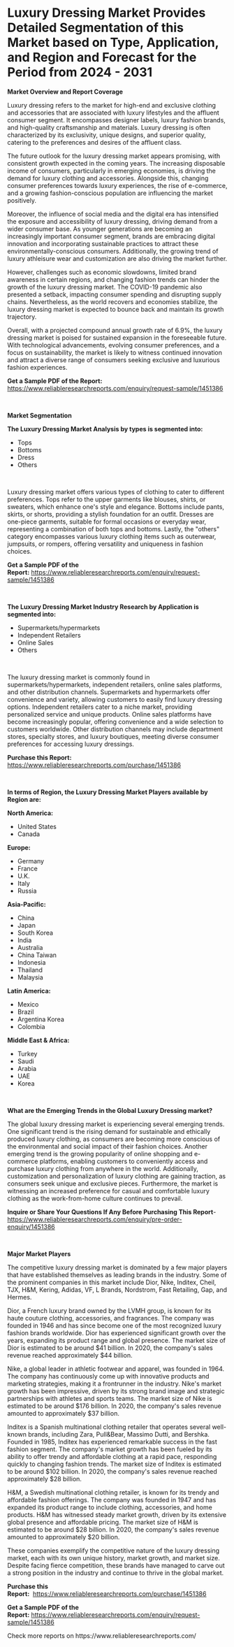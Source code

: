 <p><h1>Luxury Dressing Market Provides Detailed Segmentation of this Market based on Type, Application, and Region and Forecast for the Period from 2024 - 2031</h1></p><p><strong>Market Overview and Report Coverage</strong></p>
<p><p>Luxury dressing refers to the market for high-end and exclusive clothing and accessories that are associated with luxury lifestyles and the affluent consumer segment. It encompasses designer labels, luxury fashion brands, and high-quality craftsmanship and materials. Luxury dressing is often characterized by its exclusivity, unique designs, and superior quality, catering to the preferences and desires of the affluent class.</p><p>The future outlook for the luxury dressing market appears promising, with consistent growth expected in the coming years. The increasing disposable income of consumers, particularly in emerging economies, is driving the demand for luxury clothing and accessories. Alongside this, changing consumer preferences towards luxury experiences, the rise of e-commerce, and a growing fashion-conscious population are influencing the market positively.</p><p>Moreover, the influence of social media and the digital era has intensified the exposure and accessibility of luxury dressing, driving demand from a wider consumer base. As younger generations are becoming an increasingly important consumer segment, brands are embracing digital innovation and incorporating sustainable practices to attract these environmentally-conscious consumers. Additionally, the growing trend of luxury athleisure wear and customization are also driving the market further.</p><p>However, challenges such as economic slowdowns, limited brand awareness in certain regions, and changing fashion trends can hinder the growth of the luxury dressing market. The COVID-19 pandemic also presented a setback, impacting consumer spending and disrupting supply chains. Nevertheless, as the world recovers and economies stabilize, the luxury dressing market is expected to bounce back and maintain its growth trajectory.</p><p>Overall, with a projected compound annual growth rate of 6.9%, the luxury dressing market is poised for sustained expansion in the foreseeable future. With technological advancements, evolving consumer preferences, and a focus on sustainability, the market is likely to witness continued innovation and attract a diverse range of consumers seeking exclusive and luxurious fashion experiences.</p></p>
<p><strong>Get a Sample PDF of the Report:</strong> <a href="https://www.reliableresearchreports.com/enquiry/request-sample/1451386">https://www.reliableresearchreports.com/enquiry/request-sample/1451386</a></p>
<p>&nbsp;</p>
<p><strong>Market Segmentation</strong></p>
<p><strong>The Luxury Dressing Market Analysis by types is segmented into:</strong></p>
<p><ul><li>Tops</li><li>Bottoms</li><li>Dress</li><li>Others</li></ul></p>
<p>&nbsp;</p>
<p><p>Luxury dressing market offers various types of clothing to cater to different preferences. Tops refer to the upper garments like blouses, shirts, or sweaters, which enhance one's style and elegance. Bottoms include pants, skirts, or shorts, providing a stylish foundation for an outfit. Dresses are one-piece garments, suitable for formal occasions or everyday wear, representing a combination of both tops and bottoms. Lastly, the "others" category encompasses various luxury clothing items such as outerwear, jumpsuits, or rompers, offering versatility and uniqueness in fashion choices.</p></p>
<p><strong>Get a Sample PDF of the Report:</strong>&nbsp;<a href="https://www.reliableresearchreports.com/enquiry/request-sample/1451386">https://www.reliableresearchreports.com/enquiry/request-sample/1451386</a></p>
<p>&nbsp;</p>
<p><strong>The Luxury Dressing Market Industry Research by Application is segmented into:</strong></p>
<p><ul><li>Supermarkets/hypermarkets</li><li>Independent Retailers</li><li>Online Sales</li><li>Others</li></ul></p>
<p>&nbsp;</p>
<p><p>The luxury dressing market is commonly found in supermarkets/hypermarkets, independent retailers, online sales platforms, and other distribution channels. Supermarkets and hypermarkets offer convenience and variety, allowing customers to easily find luxury dressing options. Independent retailers cater to a niche market, providing personalized service and unique products. Online sales platforms have become increasingly popular, offering convenience and a wide selection to customers worldwide. Other distribution channels may include department stores, specialty stores, and luxury boutiques, meeting diverse consumer preferences for accessing luxury dressings.</p></p>
<p><strong>Purchase this Report:</strong>&nbsp; <a href="https://www.reliableresearchreports.com/purchase/1451386">https://www.reliableresearchreports.com/purchase/1451386</a></p>
<p>&nbsp;</p>
<p><strong>In terms of Region, the Luxury Dressing Market Players available by Region are:</strong></p>
<p>
    <p> <strong> North America: </strong>
        <ul>
            <li>United States</li>
            <li>Canada</li>
        </ul>
        </p> 
    <p> <strong> Europe: </strong>
        <ul>
            <li>Germany</li>
            <li>France</li>
            <li>U.K.</li>
            <li>Italy</li>
            <li>Russia</li>
        </ul>
        </p> 
    <p> <strong> Asia-Pacific: </strong>
        <ul>
            <li>China</li>
            <li>Japan</li>
            <li>South Korea</li>
            <li>India</li>
            <li>Australia</li>
            <li>China Taiwan</li>
            <li>Indonesia</li>
            <li>Thailand</li>
            <li>Malaysia</li>
        </ul>
        </p> 
    <p> <strong> Latin America: </strong>
        <ul>
            <li>Mexico</li>
            <li>Brazil</li>
            <li>Argentina Korea</li>
            <li>Colombia</li>
        </ul>
        </p> 
    <p> <strong> Middle East & Africa: </strong>
        <ul>
            <li>Turkey</li>
            <li>Saudi</li>
            <li>Arabia</li>
            <li>UAE</li>
            <li>Korea</li>
        </ul>
    </p>
    </p>
<p>&nbsp;</p>
<p><strong>What are the Emerging Trends in the Global Luxury Dressing market?</strong></p>
<p><p>The global luxury dressing market is experiencing several emerging trends. One significant trend is the rising demand for sustainable and ethically produced luxury clothing, as consumers are becoming more conscious of the environmental and social impact of their fashion choices. Another emerging trend is the growing popularity of online shopping and e-commerce platforms, enabling customers to conveniently access and purchase luxury clothing from anywhere in the world. Additionally, customization and personalization of luxury clothing are gaining traction, as consumers seek unique and exclusive pieces. Furthermore, the market is witnessing an increased preference for casual and comfortable luxury clothing as the work-from-home culture continues to prevail.</p></p>
<p><strong>Inquire or Share Your Questions If Any Before Purchasing This Report</strong>- <a href="https://www.reliableresearchreports.com/enquiry/pre-order-enquiry/1451386">https://www.reliableresearchreports.com/enquiry/pre-order-enquiry/1451386</a></p>
<p>&nbsp;</p>
<p><strong>Major Market Players</strong></p>
<p><p>The competitive luxury dressing market is dominated by a few major players that have established themselves as leading brands in the industry. Some of the prominent companies in this market include Dior, Nike, Inditex, Cheil, TJX, H&M, Kering, Adidas, VF, L Brands, Nordstrom, Fast Retailing, Gap, and Hermes.</p><p>Dior, a French luxury brand owned by the LVMH group, is known for its haute couture clothing, accessories, and fragrances. The company was founded in 1946 and has since become one of the most recognized luxury fashion brands worldwide. Dior has experienced significant growth over the years, expanding its product range and global presence. The market size of Dior is estimated to be around $41 billion. In 2020, the company's sales revenue reached approximately $44 billion.</p><p>Nike, a global leader in athletic footwear and apparel, was founded in 1964. The company has continuously come up with innovative products and marketing strategies, making it a frontrunner in the industry. Nike's market growth has been impressive, driven by its strong brand image and strategic partnerships with athletes and sports teams. The market size of Nike is estimated to be around $176 billion. In 2020, the company's sales revenue amounted to approximately $37 billion.</p><p>Inditex is a Spanish multinational clothing retailer that operates several well-known brands, including Zara, Pull&Bear, Massimo Dutti, and Bershka. Founded in 1985, Inditex has experienced remarkable success in the fast fashion segment. The company's market growth has been fueled by its ability to offer trendy and affordable clothing at a rapid pace, responding quickly to changing fashion trends. The market size of Inditex is estimated to be around $102 billion. In 2020, the company's sales revenue reached approximately $28 billion.</p><p>H&M, a Swedish multinational clothing retailer, is known for its trendy and affordable fashion offerings. The company was founded in 1947 and has expanded its product range to include clothing, accessories, and home products. H&M has witnessed steady market growth, driven by its extensive global presence and affordable pricing. The market size of H&M is estimated to be around $28 billion. In 2020, the company's sales revenue amounted to approximately $20 billion.</p><p>These companies exemplify the competitive nature of the luxury dressing market, each with its own unique history, market growth, and market size. Despite facing fierce competition, these brands have managed to carve out a strong position in the industry and continue to thrive in the global market.</p></p>
<p><strong>Purchase this Report:</strong>&nbsp;&nbsp;<a href="https://www.reliableresearchreports.com/purchase/1451386">https://www.reliableresearchreports.com/purchase/1451386</a></p>
<p></p>
<p><strong>Get a Sample PDF of the Report:</strong>&nbsp;<a href="https://www.reliableresearchreports.com/enquiry/request-sample/1451386">https://www.reliableresearchreports.com/enquiry/request-sample/1451386</a></p>
<p>Check more reports on https://www.reliableresearchreports.com/</p>